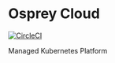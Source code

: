 # Osprey Cloud
[![CircleCI](https://circleci.com/gh/ckwagaba/osprey-backend.svg?style=svg)](https://circleci.com/gh/ckwagaba/osprey-backend)
<p>Managed Kubernetes Platform</p>
